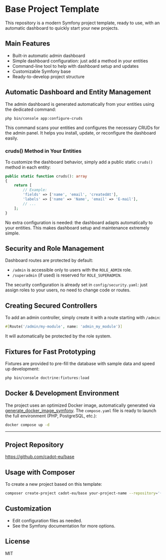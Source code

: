 # Base Project Template

This repository is a modern Symfony project template, ready to use, with an automatic dashboard to quickly start your new projects.

## Main Features

- Built-in automatic admin dashboard
- Simple dashboard configuration: just add a method in your entities
- Command-line tool to help with dashboard setup and updates
- Customizable Symfony base
- Ready-to-develop project structure

## Automatic Dashboard and Entity Management

The admin dashboard is generated automatically from your entities using the dedicated command:

```bash
php bin/console app:configure-cruds
```

This command scans your entities and configures the necessary CRUDs for the admin panel. It helps you install, update, or reconfigure the dashboard easily.

### cruds() Method in Your Entities

To customize the dashboard behavior, simply add a public static `cruds()` method in each entity:

```php
public static function cruds(): array
{
    return [
        // Example:
        'fields' => ['name', 'email', 'createdAt'],
        'labels' => ['name' => 'Name', 'email' => 'E-mail'],
        // ...
    ];
}
```

No extra configuration is needed: the dashboard adapts automatically to your entities. This makes dashboard setup and maintenance extremely simple.

## Security and Role Management

Dashboard routes are protected by default:

- `/admin` is accessible only to users with the `ROLE_ADMIN` role.
- `/superadmin` (if used) is reserved for `ROLE_SUPERADMIN`.

The security configuration is already set in `config/security.yaml`: just assign roles to your users, no need to change code or routes.

## Creating Secured Controllers

To add an admin controller, simply create it with a route starting with `/admin`:

```php
#[Route('/admin/my-module', name: 'admin_my_module')]
```

It will automatically be protected by the role system.

## Fixtures for Fast Prototyping

Fixtures are provided to pre-fill the database with sample data and speed up development:

```bash
php bin/console doctrine:fixtures:load
```

## Docker & Development Environment

The project uses an optimized Docker image, automatically generated via [generate_docker_image_symfony](https://github.com/cadot-eu/generate_docker_image_symfony). The `compose.yaml` file is ready to launch the full environment (PHP, PostgreSQL, etc.):

```bash
docker compose up -d
```

---

## Project Repository

<https://github.com/cadot-eu/base>

## Usage with Composer

To create a new project based on this template:

```bash
composer create-project cadot-eu/base your-project-name --repository='{"type":"vcs","url":"git@github.com:cadot-eu/base.git"}' dev-main
```

## Customization

- Edit configuration files as needed.
- See the Symfony documentation for more options.

## License

MIT
